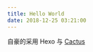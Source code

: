 ```yaml
---
title: Hello World
date: 2018-12-25 03:21:00
---
```


自豪的采用 Hexo 与 [Cactus](https://github.com/probberechts/hexo-theme-cactus)

